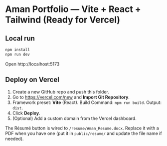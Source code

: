 # Aman Portfolio — Vite + React + Tailwind (Ready for Vercel)

## Local run
```bash
npm install
npm run dev
```
Open http://localhost:5173

## Deploy on Vercel
1. Create a new GitHub repo and push this folder.
2. Go to https://vercel.com/new and **Import Git Repository**.
3. Framework preset: **Vite** (React). Build Command: `npm run build`. Output: `dist`.
4. Click **Deploy**.
5. (Optional) Add a custom domain from the Vercel dashboard.

The Résumé button is wired to `/resume/Aman_Resume.docx`. Replace it with a PDF when you have one (put it in `public/resume/` and update the file name if needed).
